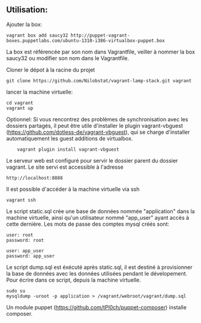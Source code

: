 Utilisation:
------------
Ajouter la box:

	vagrant box add saucy32 http://puppet-vagrant-boxes.puppetlabs.com/ubuntu-1310-i386-virtualbox-puppet.box

La box est référencée par son nom dans Vagrantfile, veiller à nommer la box saucy32
ou modifier son nom dans le Vagrantfile.

Cloner le dépot à la racine du projet

	git clone https://github.com/Nilobstat/vagrant-lamp-stack.git vagrant

lancer la machine virtuelle:

	cd vagrant
	vagrant up

Optionnel: Si vous rencontrez des problèmes de synchronisation avec les dossiers
	partagés, il peut être utile d'installer le plugin vagrant-vbguest
	(https://github.com/dotless-de/vagrant-vbguest), qui se
	charge d'installer automatiquement les guest additions de virtualbox.

		vagrant plugin install vagrant-vbguest

Le serveur web est configuré pour servir le dossier parent du dossier vagrant.
Le site servi est accessible à l'adresse

	http://localhost:8888

Il est possible d'accéder à la machine virtuelle via ssh

	vagrant ssh

Le script static.sql crée une base de données nommée "application" dans la machine
virtuelle, ainsi qu'un utilisateur nommé "app_user" ayant accès à cette dernière.
Les mots de passe des comptes mysql créés sont:

	user: root
	password: root

	user: app_user
	password: app_user

Le script dump.sql est éxécuté après static.sql, il est destiné à provisionner la
base de données avec les données utilisées pendant le dévelopement.
Pour écrire dans ce script, depuis la machine virtuelle.

	sudo su
	mysqldump -uroot -p application > /vagrant/webroot/vagrant/dump.sql

Un module puppet (https://github.com/tPl0ch/puppet-composer) installe composer.
